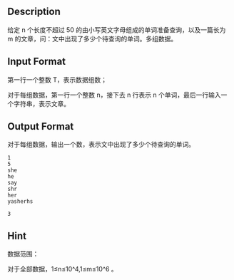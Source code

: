 ## Description

<p>给定 n 个长度不超过 50 的由小写英文字母组成的单词准备查询，以及一篇长为 m 的文章，问：文中出现了多少个待查询的单词。多组数据。<br /></p>

## Input Format

<p>第一行一个整数 T，表示数据组数；</p><p>对于每组数据，第一行一个整数 n，接下去 n 行表示 n 个单词，最后一行输入一个字符串，表示文章。</p>

## Output Format

<p>对于每组数据，输出一个数，表示文中出现了多少个待查询的单词。<br /></p>

```input1
1
5
she
he
say
shr
her
yasherhs
```
```output1
3
```
## Hint

<p>数据范围：</p><p>对于全部数据，1≤n≤10^4,1≤m≤10^6​​ 。</p>

